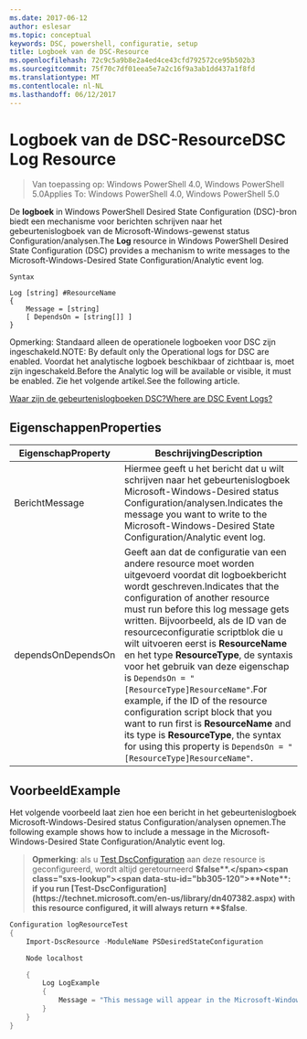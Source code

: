 ```yaml
---
ms.date: 2017-06-12
author: eslesar
ms.topic: conceptual
keywords: DSC, powershell, configuratie, setup
title: Logboek van de DSC-Resource
ms.openlocfilehash: 72c9c5a9b8e2a4ed4ce43cfd792572ce95b502b3
ms.sourcegitcommit: 75f70c7df01eea5e7a2c16f9a3ab1dd437a1f8fd
ms.translationtype: MT
ms.contentlocale: nl-NL
ms.lasthandoff: 06/12/2017
---
```

# <a name="dsc-log-resource"></a><span data-ttu-id="bb305-103">Logboek van de DSC-Resource</span><span class="sxs-lookup"><span data-stu-id="bb305-103">DSC Log Resource</span></span> 

> <span data-ttu-id="bb305-104">Van toepassing op: Windows PowerShell 4.0, Windows PowerShell 5.0</span><span class="sxs-lookup"><span data-stu-id="bb305-104">Applies To: Windows PowerShell 4.0, Windows PowerShell 5.0</span></span>

<span data-ttu-id="bb305-105">De __logboek__ in Windows PowerShell Desired State Configuration (DSC)-bron biedt een mechanisme voor berichten schrijven naar het gebeurtenislogboek van de Microsoft-Windows-gewenst status Configuration/analysen.</span><span class="sxs-lookup"><span data-stu-id="bb305-105">The __Log__ resource in Windows PowerShell Desired State Configuration (DSC) provides a mechanism to write messages to the Microsoft-Windows-Desired State Configuration/Analytic event log.</span></span>

```
Syntax

Log [string] #ResourceName
{
    Message = [string]
    [ DependsOn = [string[]] ]
}
```

<span data-ttu-id="bb305-106">Opmerking: Standaard alleen de operationele logboeken voor DSC zijn ingeschakeld.</span><span class="sxs-lookup"><span data-stu-id="bb305-106">NOTE: By default only the Operational logs for DSC are enabled.</span></span>
<span data-ttu-id="bb305-107">Voordat het analytische logboek beschikbaar of zichtbaar is, moet zijn ingeschakeld.</span><span class="sxs-lookup"><span data-stu-id="bb305-107">Before the Analytic log will be available or visible, it must be enabled.</span></span>
<span data-ttu-id="bb305-108">Zie het volgende artikel.</span><span class="sxs-lookup"><span data-stu-id="bb305-108">See the following article.</span></span>

[<span data-ttu-id="bb305-109">Waar zijn de gebeurtenislogboeken DSC?</span><span class="sxs-lookup"><span data-stu-id="bb305-109">Where are DSC Event Logs?</span></span>](https://msdn.microsoft.com/en-us/powershell/dsc/troubleshooting#where-are-dsc-event-logs)

## <a name="properties"></a><span data-ttu-id="bb305-110">Eigenschappen</span><span class="sxs-lookup"><span data-stu-id="bb305-110">Properties</span></span>
|  <span data-ttu-id="bb305-111">Eigenschap</span><span class="sxs-lookup"><span data-stu-id="bb305-111">Property</span></span>  |  <span data-ttu-id="bb305-112">Beschrijving</span><span class="sxs-lookup"><span data-stu-id="bb305-112">Description</span></span>   | 
|---|---| 
| <span data-ttu-id="bb305-113">Bericht</span><span class="sxs-lookup"><span data-stu-id="bb305-113">Message</span></span>| <span data-ttu-id="bb305-114">Hiermee geeft u het bericht dat u wilt schrijven naar het gebeurtenislogboek Microsoft-Windows-Desired status Configuration/analysen.</span><span class="sxs-lookup"><span data-stu-id="bb305-114">Indicates the message you want to write to the Microsoft-Windows-Desired State Configuration/Analytic event log.</span></span>| 
| <span data-ttu-id="bb305-115">dependsOn</span><span class="sxs-lookup"><span data-stu-id="bb305-115">DependsOn</span></span> | <span data-ttu-id="bb305-116">Geeft aan dat de configuratie van een andere resource moet worden uitgevoerd voordat dit logboekbericht wordt geschreven.</span><span class="sxs-lookup"><span data-stu-id="bb305-116">Indicates that the configuration of another resource must run before this log message gets written.</span></span> <span data-ttu-id="bb305-117">Bijvoorbeeld, als de ID van de resourceconfiguratie scriptblok die u wilt uitvoeren eerst is __ResourceName__ en het type __ResourceType__, de syntaxis voor het gebruik van deze eigenschap is `DependsOn = "[ResourceType]ResourceName"`.</span><span class="sxs-lookup"><span data-stu-id="bb305-117">For example, if the ID of the resource configuration script block that you want to run first is __ResourceName__ and its type is __ResourceType__, the syntax for using this property is `DependsOn = "[ResourceType]ResourceName"`.</span></span>| 

## <a name="example"></a><span data-ttu-id="bb305-118">Voorbeeld</span><span class="sxs-lookup"><span data-stu-id="bb305-118">Example</span></span>

<span data-ttu-id="bb305-119">Het volgende voorbeeld laat zien hoe een bericht in het gebeurtenislogboek Microsoft-Windows-Desired status Configuration/analysen opnemen.</span><span class="sxs-lookup"><span data-stu-id="bb305-119">The following example shows how to include a message in the Microsoft-Windows-Desired State Configuration/Analytic event log.</span></span>

> <span data-ttu-id="bb305-120">**Opmerking**: als u [Test DscConfiguration](https://technet.microsoft.com/en-us/library/dn407382.aspx) aan deze resource is geconfigureerd, wordt altijd geretourneerd **$false**.</span><span class="sxs-lookup"><span data-stu-id="bb305-120">**Note**: if you run [Test-DscConfiguration](https://technet.microsoft.com/en-us/library/dn407382.aspx) with this resource configured, it will always return **$false**.</span></span>

```powershell 
Configuration logResourceTest
{
    Import-DscResource -ModuleName PSDesiredStateConfiguration

    Node localhost

    {
        Log LogExample
        {
            Message = "This message will appear in the Microsoft-Windows-Desired State Configuration/Analytic event log."
        }
    }
}
```

